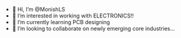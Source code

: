 - 👋 Hi, I’m @MonishLS
- 👀 I’m interested in working with ELECTRONICS!!
- 🌱 I’m currently learning PCB designing
- 💞️ I’m looking to collaborate on newly emerging core industries...
  

<!---
MonishLS/MonishLS is a ✨ special ✨ repository because its `README.md` (this file) appears on your GitHub profile.
You can click the Preview link to take a look at your changes.
--->
